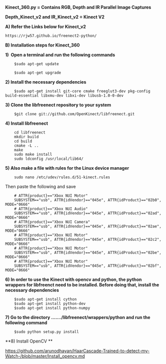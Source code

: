 **Kinect_360.py = Contains RGB, Depth and IR Parallel Image Captures**

**Depth_Kinect_v2 and IR_Kinect_v2 = Kinect V2**

**A) Refer the Links below for Kinect_v2**
  
  	https://rjw57.github.io/freenect2-python/

**B) Installation steps for Kinect_360**

**1)  Open a terminal and run the following commands**
        
        $sudo apt-get update
        
        $sudo apt-get upgrade
**2) Install the necessary dependencies**
        
        $sudo apt-get install git-core cmake freeglut3-dev pkg-config build-essential libxmu-dev libxi-dev libusb-1.0-0-dev
        
**3) Clone the libfreenect repository to your system**
        
        $git clone git://github.com/OpenKinect/libfreenect.git
	
**4) Install libfreenect**

        cd libfreenect
        mkdir build
        cd build
        cmake -L ..
        make
        sudo make install
        sudo ldconfig /usr/local/lib64/

**5) Also make a file with rules for the Linux device manager**

        sudo nano /etc/udev/rules.d/51-kinect.rules

Then paste the following and save
        
        # ATTR{product}=="Xbox NUI Motor"
        SUBSYSTEM=="usb", ATTR{idVendor}=="045e", ATTR{idProduct}=="02b0", MODE="0666"
        # ATTR{product}=="Xbox NUI Audio"
        SUBSYSTEM=="usb", ATTR{idVendor}=="045e", ATTR{idProduct}=="02ad", MODE="0666"
        # ATTR{product}=="Xbox NUI Camera"
        SUBSYSTEM=="usb", ATTR{idVendor}=="045e", ATTR{idProduct}=="02ae", MODE="0666"
        # ATTR{product}=="Xbox NUI Motor"
        SUBSYSTEM=="usb", ATTR{idVendor}=="045e", ATTR{idProduct}=="02c2", MODE="0666"
        # ATTR{product}=="Xbox NUI Motor"
        SUBSYSTEM=="usb", ATTR{idVendor}=="045e", ATTR{idProduct}=="02be", MODE="0666"
        # ATTR{product}=="Xbox NUI Motor"
        SUBSYSTEM=="usb", ATTR{idVendor}=="045e", ATTR{idProduct}=="02bf", MODE="0666"

**6) In order to use the Kinect with opencv and python, the python wrappers for libfreenct need to be installed. Before doing that, install the necessary dependencies**

        $sudo apt-get install cython
        $sudo apt-get install python-dev
        $sudo apt-get install python-numpy
        
 **7) Go to the directory ……./libfreenect/wrappers/python and run the following command**
 
        $sudo python setup.py install
	
 **8)  Install OpenCV **
 
 https://github.com/arunodhayan/HaarCascade-Trained-to-detect-my-Watch-/blob/master/Install_opencv.md
 
        
